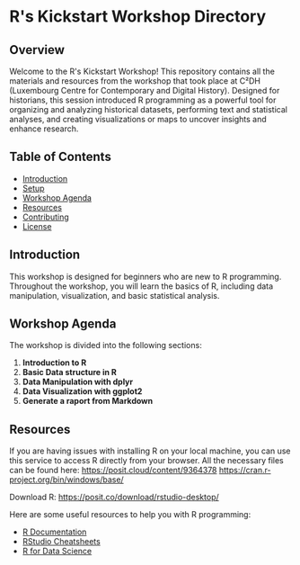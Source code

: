 # R's Kickstart Workshop Directory

## Overview
Welcome to the R's Kickstart Workshop! This repository contains all the materials and resources from the workshop that took place at C²DH (Luxembourg Centre for Contemporary and Digital History). Designed for historians, this session introduced R programming as a powerful tool for organizing and analyzing historical datasets, performing text and statistical analyses, and creating visualizations or maps to uncover insights and enhance research.

## Table of Contents
- [Introduction](#introduction)
- [Setup](#setup)
- [Workshop Agenda](#workshop-agenda)
- [Resources](#resources)
- [Contributing](#contributing)
- [License](#license)

## Introduction
This workshop is designed for beginners who are new to R programming. Throughout the workshop, you will learn the basics of R, including data manipulation, visualization, and basic statistical analysis.


## Workshop Agenda
The workshop is divided into the following sections:
1. **Introduction to R**
2. **Basic Data structure in R**
3. **Data Manipulation with dplyr**
4. **Data Visualization with ggplot2**
5. **Generate a raport from Markdown**


## Resources
If you are having issues with installing R on your local machine,  you can use this service to access R directly from your browser. All the necessary files can be found here:
https://posit.cloud/content/9364378
https://cran.r-project.org/bin/windows/base/

Download R:
https://posit.co/download/rstudio-desktop/

Here are some useful resources to help you with R programming:
- [R Documentation](https://www.rdocumentation.org/)
- [RStudio Cheatsheets](https://www.rstudio.com/resources/cheatsheets/)
- [R for Data Science](https://r4ds.had.co.nz/)

